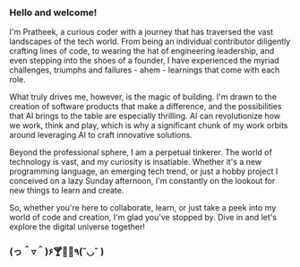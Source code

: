 ### Hello and welcome!

I'm Pratheek, a curious coder with a journey that has traversed the vast landscapes of the tech world. From being an individual contributor diligently crafting lines of code, to wearing the hat of engineering leadership, and even stepping into the shoes of a founder, I have experienced the myriad challenges, triumphs and failures - ahem - learnings that come with each role.

What truly drives me, however, is the magic of building. I'm drawn to the creation of software products that make a difference, and the possibilities that AI brings to the table are especially thrilling. AI can revolutionize how we work, think and play, which is why a significant chunk of my work orbits around leveraging AI to craft innovative solutions.

Beyond the professional sphere, I am a perpetual tinkerer. The world of technology is vast, and my curiosity is insatiable. Whether it's a new programming language, an emerging tech trend, or just a hobby project I conceived on a lazy Sunday afternoon, I'm constantly on the lookout for new things to learn and create.

So, whether you're here to collaborate, learn, or just take a peek into my world of code and creation, I'm glad you've stopped by. Dive in and let's explore the digital universe together!

### (っ＾▿＾)۶🍸🌟🍺٩(˘◡˘ )